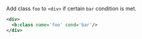 Add class `foo` to `<div>` if certain `bar` condition is met.
```xml
<div>
  <b:class name='foo' cond='bar'/>
</div>
```
